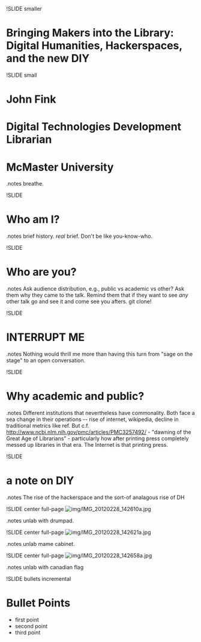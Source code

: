 !SLIDE smaller
# Bringing Makers into the Library: Digital Humanities, Hackerspaces, and the new DIY #

!SLIDE small
# John Fink #
# Digital Technologies Development Librarian #
# McMaster University #
.notes breathe.

!SLIDE
# Who am I? #
.notes brief history. *real* brief. Don't be like you-know-who.

!SLIDE
# Who are you? #
.notes Ask audience distribution, e.g., public vs academic vs other? Ask them why they came to the talk. Remind them that if they want to see *any* other talk go and see it and come see you afters. git clone! 

!SLIDE
# INTERRUPT ME #
.notes Nothing would thrill me more than having this turn from "sage on the stage" to an open conversation.

!SLIDE
# Why academic and public? #
.notes Different institutions that nevertheless have commonality. Both face a sea change in their operations -- rise of internet, wikipedia, decline in traditional metrics like ref. But c.f. http://www.ncbi.nlm.nih.gov/pmc/articles/PMC3257492/ - "dawning of the Great Age of Librarians" - particularly how after printing press completely messed up libraries in that era. The Internet is that printing press.

!SLIDE
# a note on DIY #
.notes The rise of the hackerspace and the sort-of analagous rise of DH 

!SLIDE center full-page
![img/IMG_20120228_142610a.jpg](img/IMG_20120228_142610a.jpg)

.notes unlab with drumpad.

!SLIDE center full-page
![img/IMG_20120228_142621a.jpg](img/IMG_20120228_142621a.jpg)

.notes unlab mame cabinet.

!SLIDE center full-page
![img/IMG_20120228_142658a.jpg](img/IMG_20120228_142658a.jpg)

.notes unlab with canadian flag

!SLIDE bullets incremental
# Bullet Points #

* first point
* second point
* third point
